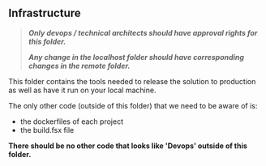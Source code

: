 ## Infrastructure

> **_Only devops / technical architects should have approval rights for this folder._**
> 
> **_Any change in the localhost folder should have corresponding changes in the remote folder._**

This folder contains the tools needed to release the solution to production as well as have it run on your local machine.

The only other code (outside of this folder) that we need to be aware of is:
- the dockerfiles of each project
- the build.fsx file 

**There should be no other code that looks like 'Devops' outside of this folder.**